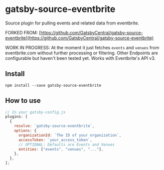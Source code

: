 # gatsby-source-eventbrite

Source plugin for pulling events and related data from eventbrite.

FORKED FROM: [https://github.com/GatsbyCentral/gatsby-source-eventbrite](https://github.com/GatsbyCentral/gatsby-source-eventbrite)

WORK IN PROGRESS: At the moment it just fetches `events` and `venues` from eventbrite.com without further processing or filtering. Other Endpoints are configurable but haven't been tested yet.
Works with Eventbrite's API v3.

## Install

`npm install --save gatsby-source-eventbrite`

## How to use

```javascript
// In your gatsby-config.js
plugins: [
  {
    resolve: `gatsby-source-eventbrite`,
    options: {
      organizationId: `The ID of your organization`,
      accessToken: `your_access_token`,
      // OPTIONAL: Defaults are Events and Venues
      entities: ["events", "venues", "..."],
    },
  },
];
```
